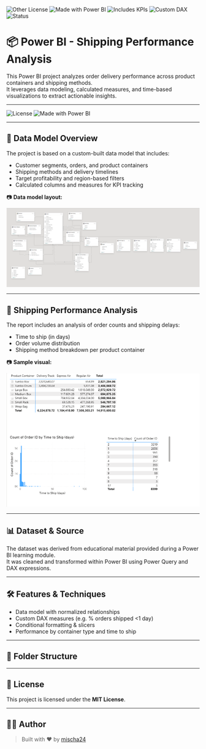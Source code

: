 ![Other License](https://img.shields.io/badge/license-Other-blue)
![Made with Power BI](https://img.shields.io/badge/Made%20with-Power%20BI-yellow)
![Includes KPIs](https://img.shields.io/badge/KPIs-Included-blueviolet)
![Custom DAX](https://img.shields.io/badge/DAX-Custom_Expressions-important)
![Status](https://img.shields.io/badge/status-Final-green)

# 📦 Power BI - Shipping Performance Analysis

This Power BI project analyzes order delivery performance across product containers and shipping methods.  
It leverages data modeling, calculated measures, and time-based visualizations to extract actionable insights.

---

![License](https://img.shields.io/badge/license-MIT-green)
![Made with Power BI](https://img.shields.io/badge/made%20with-Power%20BI-yellow)

---

## 🧩 Data Model Overview

The project is based on a custom-built data model that includes:

- Customer segments, orders, and product containers
- Shipping methods and delivery timelines
- Target profitability and region-based filters
- Calculated columns and measures for KPI tracking

📷 **Data model layout:**

![Data Model](screenshots/data-model-view.png)

---

## 🚚 Shipping Performance Analysis

The report includes an analysis of order counts and shipping delays:

- Time to ship (in days)
- Order volume distribution
- Shipping method breakdown per product container

📷 **Sample visual:**

![Shipping Analysis](screenshots/shipping-performance-analysis.png)

---

## 📊 Dataset & Source

The dataset was derived from educational material provided during a Power BI learning module.  
It was cleaned and transformed within Power BI using Power Query and DAX expressions.

---

## 🛠️ Features & Techniques

- Data model with normalized relationships  
- Custom DAX measures (e.g. % orders shipped <1 day)  
- Conditional formatting & slicers  
- Performance by container type and time to ship

---

## 📁 Folder Structure


---

## 📄 License

This project is licensed under the **MIT License**.

---

## 👨‍💻 Author

> Built with ❤️ by [mischa24](https://github.com/mischa24)


